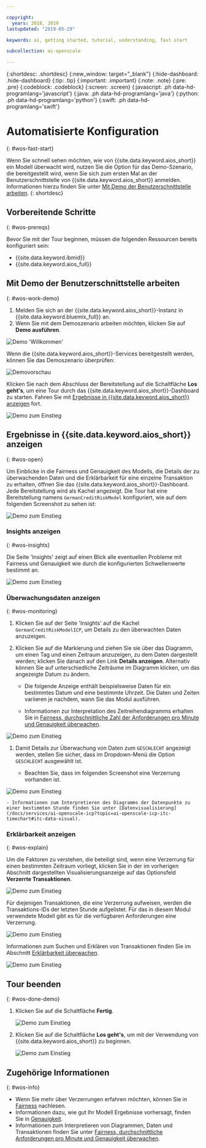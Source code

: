 ```yaml
---

copyright:
  years: 2018, 2019
lastupdated: "2019-05-29"

keywords: ai, getting started, tutorial, understanding, fast start

subcollection: ai-openscale

---
```


{:shortdesc: .shortdesc}
{:new_window: target="_blank"}
{:hide-dashboard: .hide-dashboard}
{:tip: .tip}
{:important: .important}
{:note: .note}
{:pre: .pre}
{:codeblock: .codeblock}
{:screen: .screen}
{:javascript: .ph data-hd-programlang='javascript'}
{:java: .ph data-hd-programlang='java'}
{:python: .ph data-hd-programlang='python'}
{:swift: .ph data-hd-programlang='swift'}

# Automatisierte Konfiguration
{: #wos-fast-start}

Wenn Sie schnell sehen möchten, wie von {{site.data.keyword.aios_short}} ein Modell überwacht wird, nutzen Sie die Option für das Demo-Szenario, die bereitgestellt wird, wenn Sie sich zum ersten Mal an der Benutzerschnittstelle von {{site.data.keyword.aios_short}} anmelden.  Informationen hierzu finden Sie unter [Mit Demo der Benutzerschnittstelle arbeiten](#wos-work-demo).
{: shortdesc}

## Vorbereitende Schritte
{: #wos-prereqs}

Bevor Sie mit der Tour beginnen, müssen die folgenden Ressourcen bereits konfiguriert sein: 

- {{site.data.keyword.ibmid}}
- {{site.data.keyword.aios_full}}

## Mit Demo der Benutzerschnittstelle arbeiten
{: #wos-work-demo}

1.  Melden Sie sich an der {{site.data.keyword.aios_short}}-Instanz in {{site.data.keyword.bluemix_full}} an.
1.  Wenn Sie mit dem Demoszenario arbeiten möchten, klicken Sie auf **Demo ausführen**.

   ![Demo 'Willkommen'](images/fastpath_demo_11.31.04.png)

   Wenn die {{site.data.keyword.aios_short}}-Services bereitgestellt werden, können Sie das Demoszenario überprüfen:

   ![Demovorschau](images/fastpath_demo_11.31.58.png)

Klicken Sie nach dem Abschluss der Bereitstellung auf die Schaltfläche **Los geht's**, um eine Tour durch das {{site.data.keyword.aios_short}}-Dashboard zu starten. Fahren Sie mit [Ergebnisse in {{site.data.keyword.aios_short}} anzeigen](#wos-open) fort. 

   ![Demo zum Einstieg](images/fastpath_demo_11.33.45.png)


## Ergebnisse in {{site.data.keyword.aios_short}} anzeigen
{: #wos-open}

Um Einblicke in die Fairness und Genauigkeit des Modells, die Details der zu überwachenden Daten und die Erklärbarkeit für eine einzelne Transaktion zu erhalten, öffnen Sie das {{site.data.keyword.aios_short}}-Dashboard. Jede Bereitstellung wird als Kachel angezeigt. Die Tour hat eine Bereitstellung namens `GermanCreditRiskModel` konfiguriert, wie auf dem folgenden Screenshot zu sehen ist:


   ![Demo zum Einstieg](images/fastpath_demo_11.33.54.png)


### Insights anzeigen
{: #wos-insights}

Die Seite 'Insights' zeigt auf einen Blick alle eventuellen Probleme mit Fairness und Genauigkeit wie durch die konfigurierten Schwellenwerte bestimmt an.

   ![Demo zum Einstieg](images/fastpath_demo_11.34.00.png)

### Überwachungsdaten anzeigen
{: #wos-monitoring}

1.  Klicken Sie auf der Seite 'Insights' auf die Kachel `GermanCreditRiskModelICP`, um Details zu den überwachten Daten anzuzeigen.
1.  Klicken Sie auf die Markierung und ziehen Sie sie über das Diagramm, um einen Tag und einen Zeitraum anzuzeigen, zu dem Daten dargestellt werden; klicken Sie danach auf den Link **Details anzeigen**. Alternativ können Sie auf unterschiedliche Zeiträume im Diagramm klicken, um das angezeigte Datum zu ändern.

     - Die folgende Anzeige enthält beispielsweise Daten für ein bestimmtes Datum und eine bestimmte Uhrzeit. Die Daten und Zeiten variieren je nachdem, wann Sie das Modul ausführen.

     - Informationen zur Interpretation des Zeitreihendiagramms erhalten Sie in [Fairness, durchschnittliche Zahl der Anforderungen pro Minute und Genauigkeit überwachen](/docs/services/ai-openscale-icp?topic=ai-openscale-icp-itc-timechart).

   ![Demo zum Einstieg](images/fastpath_demo_11.34.17.png)

1.  Damit Details zur Überwachung von Daten zum `GESCHLECHT` angezeigt werden, stellen Sie sicher, dass im Dropdown-Menü die Option `GESCHLECHT` ausgewählt ist.

    - Beachten Sie, dass im folgenden Screenshot eine Verzerrung vorhanden ist.
    
   ![Demo zum Einstieg](images/fastpath_demo_11.34.27.png)

    - Informationen zum Interpretieren des Diagramms der Datenpunkte zu einer bestimmten Stunde finden Sie unter [Datenvisualisierung](/docs/services/ai-openscale-icp?topic=ai-openscale-icp-itc-timechart#itc-data-visual).


### Erklärbarkeit anzeigen
{: #wos-explain}

Um die Faktoren zu verstehen, die beteiligt sind, wenn eine Verzerrung für einen bestimmten Zeitraum vorliegt, klicken Sie in der im vorherigen Abschnitt dargestellten Visualisierungsanzeige auf das Optionsfeld **Verzerrte Transaktionen**. 

   ![Demo zum Einstieg](images/fastpath_demo_11.35.06.png)

Für diejenigen Transaktionen, die eine Verzerrung aufweisen, werden die Transaktions-IDs der letzten Stunde aufgelistet. Für das in diesem Modul verwendete Modell gibt es für die verfügbaren Anforderungen eine Verzerrung. 

   ![Demo zum Einstieg](images/fastpath_demo_11.35.12.png)

Informationen zum Suchen und Erklären von Transaktionen finden Sie im Abschnitt [Erklärbarkeit überwachen](/docs/services/ai-openscale-icp?topic=ai-openscale-icp-ie-ov).

   ![Demo zum Einstieg](images/fastpath_demo_11.35.50.png)

## Tour beenden
{: #wos-done-demo}

1. Klicken Sie auf die Schaltfläche **Fertig**. 

   ![Demo zum Einstieg](images/fastpath_demo_11.37.22.png)

2. Klicken Sie auf die Schaltfläche **Los geht's**, um mit der Verwendung von {{site.data.keyword.aios_short}} zu beginnen.

   ![Demo zum Einstieg](images/fastpath_demo_11.33.45.png)


## Zugehörige Informationen
{: #wos-info}

- Wenn Sie mehr über Verzerrungen erfahren möchten, können Sie in [Fairness](/docs/services/ai-openscale-icp?topic=ai-openscale-icp-mf-monitor) nachlesen.
- Informationen dazu, wie gut Ihr Modell Ergebnisse vorhersagt, finden Sie in [Genauigkeit](/docs/services/ai-openscale-icp?topic=ai-openscale-icp-acc-monitor).
- Informationen zum Interpretieren von Diagrammen, Daten und Transaktionen finden Sie unter [Fairness, durchschnittliche Anforderungen pro Minute und Genauigkeit überwachen](/docs/services/ai-openscale-icp?topic=ai-openscale-icp-itc-timechart).
